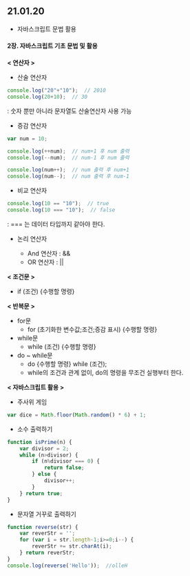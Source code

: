 ## 21.01.20
* 자바스크립트 문법 활용

#### 2장. 자바스크립트 기초 문법 및 활용
**< 연산자 >**
* 산술 연산자
```js
console.log("20"+"10");  // 2010
console.log(20+10);  // 30
```
: 숫자 뿐만 아니라 문자열도 산술연산자 사용 가능
* 증감 연산자
```js
var num = 10;

console.log(++num);  // num+1 후 num 출력
console.log(--num);  // num-1 후 num 출력

console.log(num++);  // num 출력 후 num+1
console.log(num--);  // num 출력 후 num-1
```
* 비교 연산자
```js
console.log(10 == "10");  // true
console.log(10 === "10");  // false
```
: === 는 데이터 타입까지 같아야 한다.
* 논리 연산자

    - And 연산자 : &&
    - OR 연산자 : ||

**< 조건문 >**
* if (조건) {수행할 명령}

**< 반복문 >**
* for문
    * for (초기화한 변수값;조건;증감 표시) {수행할 명령}
* while문
    * while (조건) {수행할 명령}
* do ~ while문
    * do {수행할 명령} while (조건);
    * while의 조건과 관계 없이, do의 명령을 무조건 실행부터 한다.

**< 자바스크립트 활용 >**

* 주사위 게임
```js
var dice = Math.floor(Math.random() * 6) + 1;
```

* 소수 출력하기
```js
function isPrime(n) {
    var divisor = 2;
    while (n>divisor) {
        if (n%divisor === 0) {
            return false;
        } else {
            divisor++;
        }
    } return true;
}
```

* 문자열 거꾸로 출력하기
```js
function reverse(str) {
    var reverStr = '';
    for (var i = str.length-1;i>=0;i--) {
        reverStr += str.charAt(i);
    } return reverStr;
}
console.log(reverse('Hello'));  //olleH
```
